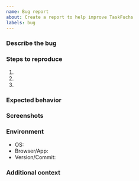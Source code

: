```yaml
---
name: Bug report
about: Create a report to help improve TaskFuchs
labels: bug
---
```


### Describe the bug

### Steps to reproduce
1. 
2. 
3. 

### Expected behavior

### Screenshots

### Environment
- OS:
- Browser/App:
- Version/Commit:

### Additional context

